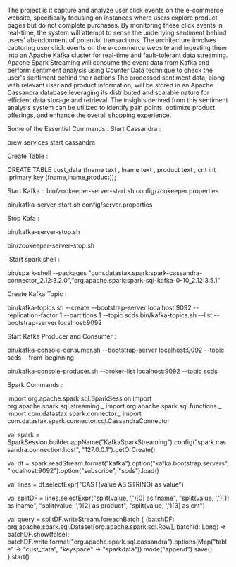 The project is it capture and analyze user click events on the e-commerce website, 
specifically focusing on instances where users explore product pages but do not complete purchases. 
By monitoring these click events in real-time, the system will attempt to sense the underlying 
sentiment behind users' abandonment of potential transactions. The architecture involves capturing user click events
on the e-commerce website and ingesting them into an Apache Kafka cluster for real-time and fault-tolerant data streaming.
Apache Spark Streaming will consume the event data from Kafka and perform sentiment analysis using Counter Data technique to
check the user's sentiment behind their actions.The processed sentiment data, along with relevant user and product information,
will be stored in an Apache Cassandra database,leveraging its distributed and scalable nature for efficient data storage and retrieval.
The insights derived from this sentiment analysis system can be utilized to identify pain points, optimize product offerings, and enhance the overall shopping experience.

Some of the Essential Commands : 
Start Cassandra :

brew services start cassandra

Create Table :

CREATE TABLE cust_data (fname text , lname text , product text , cnt int ,primary key (fname,lname,product));

Start Kafka : 
bin/zookeeper-server-start.sh config/zookeeper.properties

bin/kafka-server-start.sh config/server.properties

Stop Kafa :

bin/kafka-server-stop.sh

bin/zookeeper-server-stop.sh

 Start spark shell :

bin/spark-shell --packages "com.datastax.spark:spark-cassandra-connector_2.12:3.2.0","org.apache.spark:spark-sql-kafka-0-10_2.12:3.5.1"

Create Kafka Topic :

bin/kafka-topics.sh --create --bootstrap-server localhost:9092 --replication-factor 1 --partitions 1 --topic scds
bin/kafka-topics.sh --list --bootstrap-server localhost:9092

Start Kafka Producer and Consumer :

bin/kafka-console-consumer.sh --bootstrap-server localhost:9092 --topic scds --from-beginning

bin/kafka-console-producer.sh --broker-list localhost:9092 --topic scds

Spark Commands :

import org.apache.spark.sql.SparkSession
import org.apache.spark.sql.streaming._
import org.apache.spark.sql.functions._
import com.datastax.spark.connector._
import com.datastax.spark.connector.cql.CassandraConnector

val spark = SparkSession.builder.appName("KafkaSparkStreaming").config("spark.cassandra.connection.host", "127.0.0.1").getOrCreate()

val df = spark.readStream.format("kafka").option("kafka.bootstrap.servers", "localhost:9092").option("subscribe", "scds").load()

val lines = df.selectExpr("CAST(value AS STRING) as value")

val splitDF = lines.selectExpr("split(value, ',')[0] as fname", "split(value, ',')[1] as lname", "split(value, ',')[2] as product", "split(value, ',')[3] as cnt")

val query = splitDF.writeStream.foreachBatch { (batchDF: org.apache.spark.sql.Dataset[org.apache.spark.sql.Row], batchId: Long) => batchDF.show(false); batchDF.write.format("org.apache.spark.sql.cassandra").options(Map("table" -> "cust_data", "keyspace" -> "sparkdata")).mode("append").save() }.start()
